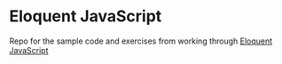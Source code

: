 # Eloquent JavaScript

Repo for the sample code and exercises from working through <a href="http://eloquentjavascript.net/" target="_blank">Eloquent JavaScript</a>
